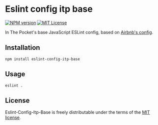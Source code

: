 # Eslint config itp base

[![NPM version][npm-version-image]][npm-url] [![MIT License][license-image]][license-url]

In The Pocket's base JavaScript ESLint config, based on [Airbnb's config](https://github.com/airbnb/javascript/tree/master/packages/eslint-config-airbnb).

## Installation

    npm install eslint-config-itp-base

## Usage

    eslint .

## License

Eslint-Config-Itp-Base is freely distributable under the terms of the [MIT license](https://github.com/inthepocket/eslint-config-itp-base/blob/master/LICENSE).

[license-image]: http://img.shields.io/badge/license-MIT-blue.svg?style=flat
[license-url]: LICENSE

[npm-url]: https://npmjs.org/package/eslint-config-itp-base
[npm-version-image]: http://img.shields.io/npm/v/eslint-config-itp-base.svg?style=flat
[npm-downloads-image]: http://img.shields.io/npm/dm/eslint-config-itp-base.svg?style=flat
